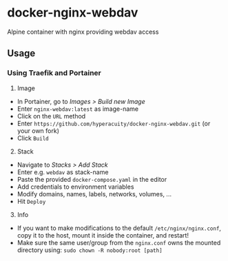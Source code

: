 # docker-nginx-webdav

Alpine container with nginx providing webdav access

## Usage

### Using Traefik and Portainer

1. Image
- In Portainer, go to *Images > Build new Image*
- Enter `nginx-webdav:latest` as image-name
- Click on the `URL` method
- Enter `https://github.com/hyperacuity/docker-nginx-webdav.git` (or your own fork)
- Click `Build`

2. Stack
- Navigate to *Stacks > Add Stack*
- Enter e.g. `webdav` as stack-name
- Paste the provided `docker-compose.yaml` in the editor
- Add credentials to environment variables
- Modify domains, names, labels, networks, volumes, ...
- Hit `Deploy`
3. Info
- If you want to make modifications to the default `/etc/nginx/nginx.conf`,
copy it to the host, mount it inside the container, and restart!
- Make sure the same user/group from the `nginx.conf` owns the mounted directory using:
`sudo chown -R nobody:root [path]`